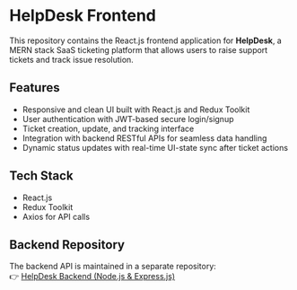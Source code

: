 # HelpDesk Frontend

This repository contains the React.js frontend application for **HelpDesk**, a MERN stack SaaS ticketing platform that allows users to raise support tickets and track issue resolution.

## Features

- Responsive and clean UI built with React.js and Redux Toolkit  
- User authentication with JWT-based secure login/signup  
- Ticket creation, update, and tracking interface  
- Integration with backend RESTful APIs for seamless data handling  
- Dynamic status updates with real-time UI-state sync after ticket actions  

## Tech Stack

- React.js  
- Redux Toolkit  
- Axios for API calls  

## Backend Repository

The backend API is maintained in a separate repository:  
👉 [HelpDesk Backend (Node.js & Express.js)](https://github.com/Sanjal28/HelpDesk-BackEnd)
